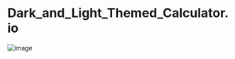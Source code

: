 # Dark_and_Light_Themed_Calculator.io
![image](https://github.com/PrasannaCoderr/Calculator/assets/145119210/541a6cfe-3b68-456e-add7-cc129a9fd7ba)
